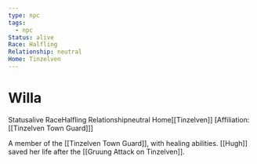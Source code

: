 ```yaml
---
type: npc
tags:
  - npc
Status: alive
Race: Halfling
Relationship: neutral
Home: Tinzelven
---
```


# Willa
<span class="dataview inline-field"><span class="inline-field-key">Status</span><span class="inline-field-value">alive</span></span>
<span class="dataview inline-field"><span class="inline-field-key">Race</span><span class="inline-field-value">Halfling</span></span>
<span class="dataview inline-field"><span class="inline-field-key">Relationship</span><span class="inline-field-value">neutral</span></span>
<span class="dataview inline-field"><span class="inline-field-key">Home</span><span class="inline-field-value">[[Tinzelven]]</span></span>
[Affiliation:[[Tinzelven Town Guard]]]

A member of the [[Tinzelven Town Guard]], with healing abilities. [[Hugh]] saved her life after the [[Gruung Attack on Tinzelven]].  
